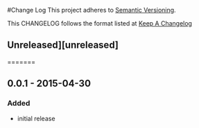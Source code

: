 #Change Log
This project adheres to [Semantic Versioning](http://semver.org/).

This CHANGELOG follows the format listed at [Keep A Changelog](http://keepachangelog.com/)

## Unreleased][unreleased]

=======
## 0.0.1 - 2015-04-30

### Added
- initial release
